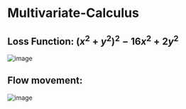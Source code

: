 # Multivariate-Calculus

## Loss Function: $(x^2+y^2)^2-16x^2+2y^2$

![image](https://github.com/pranjallk1995/Multivariate-Calculus/assets/22261236/b8657e35-5f23-431b-ae8d-f7e619896f26)


## Flow movement:

![image](https://github.com/pranjallk1995/Multivariate-Calculus/assets/22261236/273683e1-9d0e-48da-95f0-8134b7c0f1a9)

